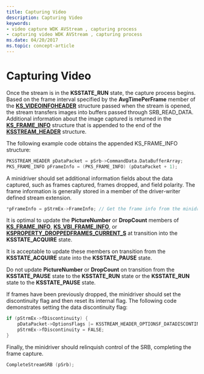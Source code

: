 ```yaml
---
title: Capturing Video
description: Capturing Video
keywords:
- video capture WDK AVStream , capturing process
- capturing video WDK AVStream , capturing process
ms.date: 04/20/2017
ms.topic: concept-article
---
```


# Capturing Video


Once the stream is in the **KSSTATE\_RUN** state, the capture process begins. Based on the frame interval specified by the **AvgTimePerFrame** member of the [**KS\_VIDEOINFOHEADER**](/windows-hardware/drivers/ddi/ksmedia/ns-ksmedia-tagks_videoinfoheader) structure passed when the stream is opened, the stream transfers images into buffers passed through SRB\_READ\_DATA. Additional information about the image captured is returned in the [**KS\_FRAME\_INFO**](/windows-hardware/drivers/ddi/ksmedia/ns-ksmedia-tagks_frame_info) structure that is appended to the end of the [**KSSTREAM\_HEADER**](/windows-hardware/drivers/ddi/ks/ns-ks-ksstream_header) structure.

The following example code obtains the appended KS\_FRAME\_INFO structure:

```cpp
PKSSTREAM_HEADER pDataPacket = pSrb->CommandData.DataBufferArray;
PKS_FRAME_INFO pFrameInfo = (PKS_FRAME_INFO) (pDataPacket + 1); 
```

A minidriver should set additional information fields about the data captured, such as frames captured, frames dropped, and field polarity. The frame information is generally stored in a member of the driver-writer defined stream extension.

```cpp
*pFrameInfo = pStrmEx->FrameInfo; // Get the frame info from the minidriver-defined stream extension
```

It is optimal to update the **PictureNumber** or **DropCount** members of [**KS\_FRAME\_INFO**](/windows-hardware/drivers/ddi/ksmedia/ns-ksmedia-tagks_frame_info), [**KS\_VBI\_FRAME\_INFO**](/windows-hardware/drivers/ddi/ksmedia/ns-ksmedia-tagks_vbi_frame_info), or [**KSPROPERTY\_DROPPEDFRAMES\_CURRENT\_S**](/windows-hardware/drivers/ddi/ksmedia/ns-ksmedia-ksproperty_droppedframes_current_s) at transition into the **KSSTATE\_ACQUIRE** state.

It is acceptable to update these members on transition from the **KSSTATE\_ACQUIRE** state into the **KSSTATE\_PAUSE** state.

Do not update **PictureNumber** or **DropCount** on transition from the **KSSTATE\_PAUSE** state to the **KSSTATE\_RUN** state or the **KSSTATE\_RUN** state to the **KSSTATE\_PAUSE** state.

If frames have been previously dropped, the minidriver should set the discontinuity flag and then reset its internal flag. The following code demonstrates setting the data discontinuity flag:

```cpp
if (pStrmEx->fDiscontinuity) {
    pDataPacket->OptionsFlags |= KSSTREAM_HEADER_OPTIONSF_DATADISCONTINUITY;
    pStrmEx->fDiscontinuity = FALSE;
}
```

Finally, the minidriver should relinquish control of the SRB, completing the frame capture.

```cpp
CompleteStreamSRB (pSrb);
```
